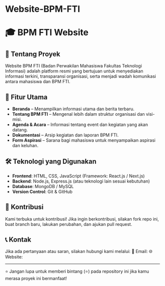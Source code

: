 # Website-BPM-FTI
# 🎓 BPM FTI Website

## 📌 Tentang Proyek
Website BPM FTI (Badan Perwakilan Mahasiswa Fakultas Teknologi Informasi) adalah platform resmi yang bertujuan untuk menyediakan informasi terkini, transparansi organisasi, serta menjadi wadah komunikasi antara mahasiswa dan BPM FTI.

## 🚀 Fitur Utama
- **Beranda** – Menampilkan informasi utama dan berita terbaru.
- **Tentang BPM FTI** – Mengenal lebih dalam struktur organisasi dan visi-misi.
- **Agenda & Acara** – Informasi tentang event dan kegiatan yang akan datang.
- **Dokumentasi** – Arsip kegiatan dan laporan BPM FTI.
- **Form Aspirasi** – Sarana bagi mahasiswa untuk menyampaikan aspirasi dan keluhan.

## 🛠️ Teknologi yang Digunakan
- **Frontend**: HTML, CSS, JavaScript (Framework: React.js / Next.js)
- **Backend**: Node.js, Express.js (atau teknologi lain sesuai kebutuhan)
- **Database**: MongoDB / MySQL
- **Version Control**: Git & GitHub

## 🤝 Kontribusi
Kami terbuka untuk kontribusi! Jika ingin berkontribusi, silakan fork repo ini, buat branch baru, lakukan perubahan, dan ajukan pull request.

## 📞 Kontak
Jika ada pertanyaan atau saran, silakan hubungi kami melalui:
📧 Email: 
🌐 Website:

---
⭐ Jangan lupa untuk memberi bintang (⭐) pada repository ini jika kamu merasa proyek ini bermanfaat!

